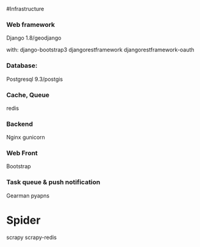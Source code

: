 #Infrastructure


### Web framework
Django 1.8/geodjango

with:
django-bootstrap3
djangorestframework
djangorestframework-oauth

### Database:
Postgresql 9.3/postgis

### Cache, Queue
redis

### Backend
Nginx 
gunicorn

### Web Front
Bootstrap

### Task queue & push notification
Gearman
pyapns

# Spider
scrapy
scrapy-redis